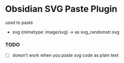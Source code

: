 # Obsidian SVG Paste Plugin

used to paste 
- svg (mimetype: image/svg) -> as svg_randomstr.svg


### TODO
- [ ] doesn't work when you paste svg code as  plain text
